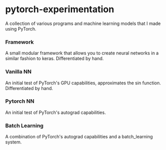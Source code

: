 # pytorch-experimentation
A collection of various programs and machine learning models that I made using PyTorch.

### Framework
A small modular framework that allows you to create neural networks in a similar fashion to keras. Differentiated by hand.

### Vanilla NN
An initial test of PyTorch's GPU capabilities, approximates the sin function. Differentiated by hand.

### Pytorch NN
An initial test of PyTorch's autograd capabilities.

### Batch Learning
A combination of PyTorch's autograd capabilities and a batch_learning system.
